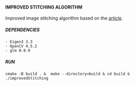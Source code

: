 #### IMPROVED STITCHING ALGORITHM

Improved image stitching algorithm based on the [article](https://downloads.hindawi.com/journals/mpe/2015/428076.pdf).

##### DEPENDENCIES 

```
- Eigen3 3.3
- OpenCV 4.5.2
- glm 0.9.9
```

##### RUN

`cmake -B build . &  make --directory=build & cd build & ./improvedStitching`

